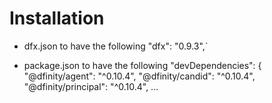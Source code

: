 # Installation 
- dfx.json to have the following 
    "dfx": "0.9.3",`

- package.json to have the following 
  "devDependencies": {
    "@dfinity/agent": "^0.10.4",
    "@dfinity/candid": "^0.10.4",
    "@dfinity/principal": "^0.10.4",
    ...



